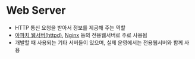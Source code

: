 # Web Server
* HTTP 통신 요청을 받아서 정보를 제공해 주는 역할
* [아파치 웹서버(httpd)](/mib/nginx), [Nginx](/mib/nginx) 등의 전용웹서버로 주로 사용됨
* 개발할 때 사용되는 기타 서버들이 있으며, 실제 운영에서는 전용웹서버와 함께 사용
